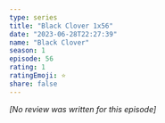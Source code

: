 ```yaml
---
type: series
title: "Black Clover 1x56"
date: "2023-06-28T22:27:39"
name: "Black Clover"
season: 1
episode: 56
rating: 1
ratingEmoji: ⭐️
share: false
---
```


*[No review was written for this episode]*
